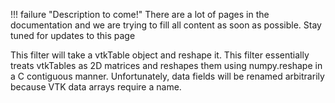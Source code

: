 !!! failure "Description to come!"
    There are a lot of pages in the documentation and we are trying to fill all content as soon as possible. Stay tuned for updates to this page

<!--- TODO --->

This filter will take a vtkTable object and reshape it. This filter essentially treats vtkTables as 2D matrices and reshapes them using numpy.reshape in a C contiguous manner. Unfortunately, data fields will be renamed arbitrarily because VTK data arrays require a name.
